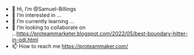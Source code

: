 - 👋 Hi, I’m @Samuel-Billings
- 👀 I’m interested in ...
- 🌱 I’m currently learning ...
- 💞️ I’m looking to collaborate on ...https://proteammarketer.blogspot.com/2022/05/best-boundary-hitter-in-odi.html
- 📫 How to reach me https://proteammaker.com/

<!---
Samuel-Billings/Samuel-Billings is a ✨ special ✨ repository because its `README.md` (this file) appears on your GitHub profile.
You can click the Preview link to take a look at your changes.
--->
